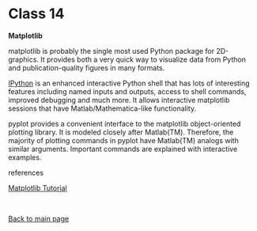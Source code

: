 # Class 14

**Matplotlib**

matplotlib is probably the single most used Python package for 2D-graphics. It provides both a very quick way to visualize data from Python and publication-quality figures in many formats. 

[IPython](https://ipython.org/) is an enhanced interactive Python shell that has lots of interesting features including named inputs and outputs, access to shell commands, improved debugging and much more. It allows interactive matplotlib sessions that have Matlab/Mathematica-like functionality.

pyplot provides a convenient interface to the matplotlib object-oriented plotting library. It is modeled closely after Matlab(TM). Therefore, the majority of plotting commands in pyplot have Matlab(TM) analogs with similar arguments. Important commands are explained with interactive examples.

references

[Matplotlib Tutorial](https://github.com/rougier/matplotlib-tutorial)

<br>

[Back to main page](https://vadengrey.github.io/reading-notes/)